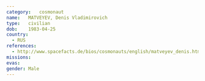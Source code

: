 ```yaml
---
category:	cosmonaut
name:	MATVEYEV, Denis Vladimirovich
type:	civilian
dob:	1983-04-25
country:
  - RUS
references:
  - http://www.spacefacts.de/bios/cosmonauts/english/matveyev_denis.htm
missions:
evas:
gender:	Male
---
```

